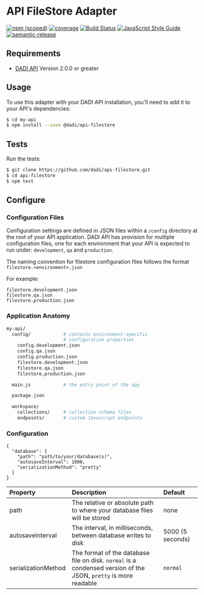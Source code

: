 # API FileStore Adapter

[![npm (scoped)](https://img.shields.io/npm/v/@dadi/api-filestore.svg?maxAge=10800&style=flat-square)](https://www.npmjs.com/package/@dadi/api-filestore)
[![coverage](https://img.shields.io/badge/coverage-84%25-yellow.svg?style=flat-square)](https://github.com/dadi/api-filestore)
[![Build Status](https://travis-ci.org/dadi/api-filestore.svg?branch=master)](https://travis-ci.org/dadi/api-filestore)
[![JavaScript Style Guide](https://img.shields.io/badge/code%20style-standard-brightgreen.svg?style=flat-square)](http://standardjs.com/)
[![semantic-release](https://img.shields.io/badge/%20%20%F0%9F%93%A6%F0%9F%9A%80-semantic--release-e10079.svg?style=flat-square)](https://github.com/semantic-release/semantic-release)

## Requirements

* [DADI API](https://www.npmjs.com/package/@dadi/api) Version 2.0.0 or greater

## Usage

To use this adapter with your DADI API installation, you'll need to add it to your API's dependencies:

```bash
$ cd my-api
$ npm install --save @dadi/api-filestore
```

## Tests

Run the tests:

```bash
$ git clone https://github.com/dadi/api-filestore.git
$ cd api-filestore
$ npm test
```

## Configure

### Configuration Files

Configuration settings are defined in JSON files within a `/config` directory at the root of your API application. DADI API has provision for multiple configuration files, one for each environment that your API is expected to run under: `development`, `qa` and `production`.

The naming convention for filestore configuration files follows the format `filestore.<environment>.json`

For example:

```
filestore.development.json
filestore.qa.json
filestore.production.json
```

### Application Anatomy

```sh
my-api/
  config/            # contains environment-specific
                     # configuration properties
    config.development.json
    config.qa.json
    config.production.json
    filestore.development.json
    filestore.qa.json
    filestore.production.json

  main.js            # the entry point of the app

  package.json

  workspace/
    collections/     # collection schema files
    endpoints/       # custom Javascript endpoints

```

### Configuration

```
{
  "database": {
    "path": "path/to/your/database(s)",
    "autosaveInterval": 1000,
    "serializationMethod": "pretty"
  }
}
```

Property | Description | Default
:--------|:------------|:-------
path | The relative or absolute path to where your database files will be stored | none
autosaveInterval | The interval, in milliseconds, between database writes to disk | 5000 (5 seconds)
serializationMethod | The format of the database file on disk. `normal` is a condensed version of the JSON, `pretty` is more readable | `normal`
